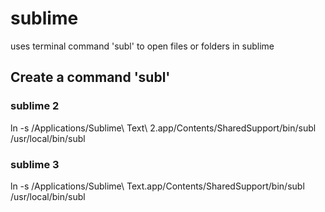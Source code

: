 # sublime
uses terminal command 'subl' to open files or folders in sublime

## Create a command 'subl'
### sublime 2
ln -s /Applications/Sublime\ Text\ 2.app/Contents/SharedSupport/bin/subl /usr/local/bin/subl
### sublime 3
ln -s /Applications/Sublime\ Text.app/Contents/SharedSupport/bin/subl /usr/local/bin/subl